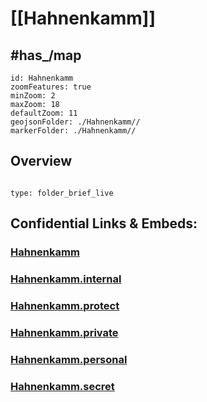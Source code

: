 ﻿
# [[Hahnenkamm]] 

## #has_/map 


```leaflet
id: Hahnenkamm
zoomFeatures: true 
minZoom: 2 
maxZoom: 18
defaultZoom: 11
geojsonFolder: ./Hahnenkamm//
markerFolder: ./Hahnenkamm//
```


## Overview
 
```folderv
```

```ccard
type: folder_brief_live
```
 

## Confidential Links & Embeds: 

### [Hahnenkamm](/_public/Earth/Continent/Europe/Europe~Central/Germany/Germany~West/Bayern/counties~Bayern/Weißenburg-Gunzenhausen/cities~Weißenburg-Gunzenhausen/Hahnenkamm.md) 

### [Hahnenkamm.internal](/_internal/Earth/Continent/Europe/Europe~Central/Germany/Germany~West/Bayern/counties~Bayern/Weißenburg-Gunzenhausen/cities~Weißenburg-Gunzenhausen/Hahnenkamm.internal.md) 

### [Hahnenkamm.protect](/_protect/Earth/Continent/Europe/Europe~Central/Germany/Germany~West/Bayern/counties~Bayern/Weißenburg-Gunzenhausen/cities~Weißenburg-Gunzenhausen/Hahnenkamm.protect.md) 

### [Hahnenkamm.private](/_private/Earth/Continent/Europe/Europe~Central/Germany/Germany~West/Bayern/counties~Bayern/Weißenburg-Gunzenhausen/cities~Weißenburg-Gunzenhausen/Hahnenkamm.private.md) 

### [Hahnenkamm.personal](/_personal/Earth/Continent/Europe/Europe~Central/Germany/Germany~West/Bayern/counties~Bayern/Weißenburg-Gunzenhausen/cities~Weißenburg-Gunzenhausen/Hahnenkamm.personal.md) 

### [Hahnenkamm.secret](/_secret/Earth/Continent/Europe/Europe~Central/Germany/Germany~West/Bayern/counties~Bayern/Weißenburg-Gunzenhausen/cities~Weißenburg-Gunzenhausen/Hahnenkamm.secret.md) 
